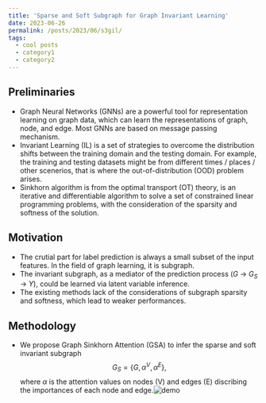 ```yaml
---
title: 'Sparse and Soft Subgraph for Graph Invariant Learning'
date: 2023-06-26
permalink: /posts/2023/06/s3gil/
tags:
  - cool posts
  - category1
  - category2
---
```


<!-- ## Sparse and Soft Subgraph for Graph Invariant Learning -->

## Preliminaries

- Graph Neural Networks (GNNs) are a powerful tool for representation learning on graph data, which can learn the representations of graph, node, and edge. Most GNNs are based on message passing mechanism.
- Invariant Learning (IL) is a set of strategies to overcome the distribution shifts between the training domain and the testing domain. For example, the training and testing datasets might be from different times / places / other scenerios, that is where the out-of-distribution (OOD) problem arises.
- Sinkhorn algorithm is from the optimal transport (OT) theory, is an iterative and differentiable algorithm to solve a set of constrained linear programming problems, with the consideration of the sparsity and softness of the solution.

## Motivation

- The crutial part for label prediction is always a small subset of the input features. In the field of graph learning, it is subgraph.
- The invariant subgraph, as a mediator of the prediction process ($G$ -> $G_S$ -> $Y$), could be learned via latent variable inference.
- The existing methods lack of the considerations of subgraph sparsity and softness, which lead to weaker performances.

## Methodology

- We propose Graph Sinkhorn Attention (GSA) to infer the sparse and soft invariant subgraph $$G_S = \{G, \alpha^V, \alpha^E\},$$ where $\alpha$ is the attention values on nodes (V) and edges (E) discribing the importances of each node and edge.![demo](https://github.com/Arthur-99/Arthur-99.github.io/tree/master/_posts/subgraph.png)